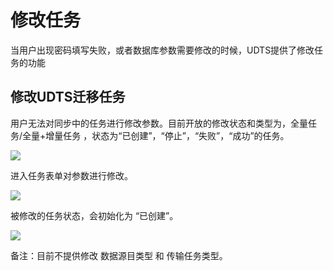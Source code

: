 

# 修改任务

当用户出现密码填写失败，或者数据库参数需要修改的时候，UDTS提供了修改任务的功能

## 修改UDTS迁移任务

用户无法对同步中的任务进行修改参数。目前开放的修改状态和类型为，全量任务/全量+增量任务 ，状态为“已创建”，“停止”，“失败”，“成功”的任务。

![](http://antman-docs.cn-bj.ufileos.com/update001.png)


进入任务表单对参数进行修改。

![](http://antman-docs.cn-bj.ufileos.com/update002.png)

被修改的任务状态，会初始化为 “已创建”。

![](http://antman-docs.cn-bj.ufileos.com/update003.png)

备注：目前不提供修改 数据源目类型 和 传输任务类型。
